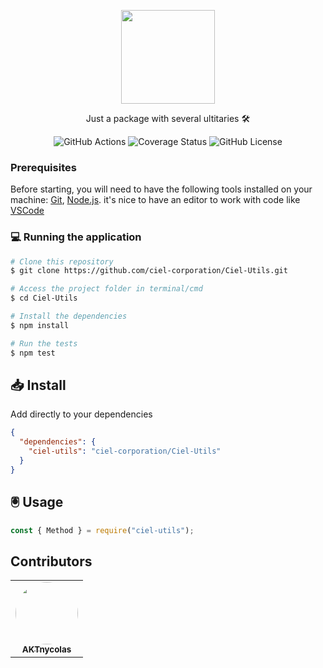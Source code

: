 <p align="center">
  <a href="https://discord.gg/xzNqcwy8Su">
    <img src="https://imgur.com/Z5t8KrJ.png" height="150" width= alt="Vote Checker" />
  </a>
</p>

<p align="center">Just a package with several ultitaries 🛠️</>
<div align="center">
  <img alt="GitHub Actions" src="https://github.com/ciel-corporation/Ciel-Utils/actions/workflows/test.yml/badge.svg">
  <img alt="Coverage Status" src="https://coveralls.io/repos/github/ciel-corporation/Ciel-Utils/badge.svg?branch=main">
  <img alt="GitHub License" src="https://img.shields.io/github/license/ciel-corporation/Ciel-Utils?color=informational">
</div>


### Prerequisites

Before starting, you will need to have the following tools installed on your machine: [Git](https://git-scm.com), [Node.js](https://nodejs.org/en/). it's nice to have an editor to work with code like [VSCode](https://code.visualstudio.com/)

### 💻 Running the application

```bash
# Clone this repository
$ git clone https://github.com/ciel-corporation/Ciel-Utils.git

# Access the project folder in terminal/cmd
$ cd Ciel-Utils

# Install the dependencies
$ npm install

# Run the tests 
$ npm test
```

## 📥 Install
Add directly to your dependencies
```json
{
  "dependencies": {
    "ciel-utils": "ciel-corporation/Ciel-Utils"
  }
}
```

## 🖲️ Usage

```js
const { Method } = require("ciel-utils");
```

## Contributors 
<table>
  <tr>
    <td align="center"><a href="https://rocketseat.com.br"><img style="border-radius: 50%;" src="https://avatars.githubusercontent.com/u/101470971?v=4" width="100px;" alt=""/><br /><sub><b>AKTnycolas</b></sub></a><br /><a href="https://github.com/AKTnycolas"></a></td>
  </tr>
</table>
